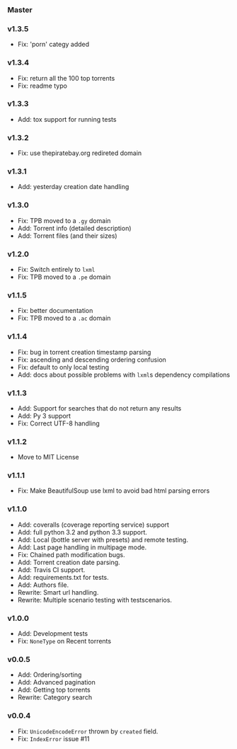 ### Master

### v1.3.5

* Fix: 'porn' categy added

### v1.3.4

* Fix: return all the 100 top torrents
* Fix: readme typo

### v1.3.3

* Add: tox support for running tests

### v1.3.2

* Fix: use thepiratebay.org redireted domain

### v1.3.1

* Add: yesterday creation date handling

### v1.3.0

* Fix: TPB moved to a `.gy` domain
* Add: Torrent info (detailed description)
* Add: Torrent files (and their sizes)

### v1.2.0

* Fix: Switch entirely to `lxml`
* Fix: TPB moved to a `.pe` domain

### v1.1.5

* Fix: better documentation
* Fix: TPB moved to a `.ac` domain

### v1.1.4

* Fix: bug in torrent creation timestamp parsing
* Fix: ascending and descending ordering confusion
* Fix: default to only local testing
* Add: docs about possible problems with ``lxml``s dependency compilations

### v1.1.3

* Add: Support for searches that do not return any results
* Add: Py 3 support
* Fix: Correct UTF-8 handling

### v1.1.2

* Move to MIT License

### v1.1.1

* Fix: Make BeautifulSoup use lxml to avoid bad html parsing errors

### v1.1.0

* Add: coveralls (coverage reporting service) support
* Add: full python 3.2 and python 3.3 support.
* Add: Local (bottle server with presets) and remote testing.
* Add: Last page handling in multipage mode.
* Fix: Chained path modification bugs.
* Add: Torrent creation date parsing.
* Add: Travis CI support.
* Add: requirements.txt for tests.
* Add: Authors file.
* Rewrite: Smart url handling.
* Rewrite: Multiple scenario testing with testscenarios.

### v1.0.0

* Add: Development tests
* Fix: `NoneType` on Recent torrents

### v0.0.5

* Add: Ordering/sorting
* Add: Advanced pagination
* Add: Getting top torrents
* Rewrite: Category search

### v0.0.4

* Fix: `UnicodeEncodeError` thrown by `created` field.
* Fix: `IndexError` issue #11
